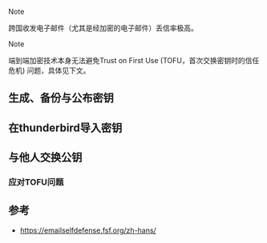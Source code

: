 
> [!NOTE]
> 跨国收发电子邮件（尤其是经加密的电子邮件）丢信率极高。

> [!NOTE]
> 端到端加密技术本身无法避免Trust on First Use (TOFU，首次交换密钥时的信任危机) 问题，具体见下文。

## 生成、备份与公布密钥

## 在thunderbird导入密钥

## 与他人交换公钥

### 应对TOFU问题











## 参考

- https://emailselfdefense.fsf.org/zh-hans/